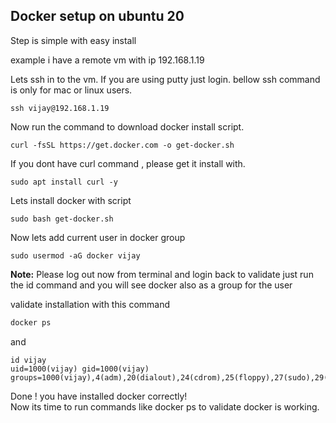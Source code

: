 ## Docker setup on ubuntu 20

Step is simple with easy install

example i have a remote vm with ip 192.168.1.19

Lets ssh in to the vm. If you are using putty just login. bellow ssh command is only for mac or linux users.

```
ssh vijay@192.168.1.19
```
Now run the command to download docker install script.
```
curl -fsSL https://get.docker.com -o get-docker.sh
```
If you dont have curl command , please get it install with. 
```
sudo apt install curl -y
```
Lets install docker with script 
```
sudo bash get-docker.sh
```
Now lets add current user in docker group
```
sudo usermod -aG docker vijay
```
**Note:** Please log out now from terminal and login back 
to validate just run the id command and you will see docker also as a group for the user

validate installation with this command

```bash
docker ps
```
and
```
id vijay
uid=1000(vijay) gid=1000(vijay) groups=1000(vijay),4(adm),20(dialout),24(cdrom),25(floppy),27(sudo),29(audio),30(dip),44(video),46(plugdev),117(netdev),118(lxd),998(docker)
```
Done ! you have installed docker correctly!   
Now its time to run commands like docker ps to validate docker is working.
